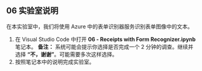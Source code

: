 ﻿---
lab:
    title: '使用表单识别器识别收据'
---

## 06 实验室说明
在本实验室中，我们将使用 Azure 中的表单识别器服务识别表单图像中的文本。

1.  在 Visual Studio Code 中打开 **06 - Receipts with Form Recognizer.ipynb** 笔记本。 
    **备注：** 系统可能会提示你选择是否完成一个 2 分钟的调查。继续并选择 **“不，谢谢”**。可能需要多次这样选择。
2.  按照笔记本中的说明完成实验室。
